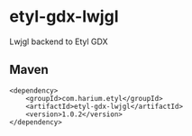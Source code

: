 # etyl-gdx-lwjgl
Lwjgl backend to Etyl GDX

## Maven
```
<dependency>
    <groupId>com.harium.etyl</groupId>
    <artifactId>etyl-gdx-lwjgl</artifactId>
    <version>1.0.2</version>
</dependency>
```
